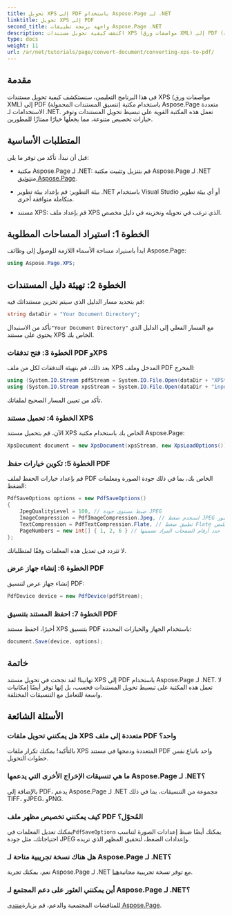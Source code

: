 ```yaml
---
title: تحويل XPS إلى PDF باستخدام Aspose.Page لـ .NET
linktitle: تحويل XPS إلى PDF
second_title: واجهة برمجة تطبيقات Aspose.Page .NET
description: اكتشف كيفية تحويل مستندات XPS (مواصفات ورق XML) إلى PDF (تنسيق المستندات المحمولة) بسلاسة باستخدام مكتبة Aspose.Page القوية لـ .NET.
type: docs
weight: 11
url: /ar/net/tutorials/page/convert-document/converting-xps-to-pdf/
---
```

## مقدمة

في هذا البرنامج التعليمي، سنستكشف كيفية تحويل مستندات XPS (مواصفات ورق XML) إلى PDF (تنسيق المستندات المحمولة) باستخدام مكتبة Aspose.Page متعددة الاستخدامات لـ .NET. تعمل هذه المكتبة القوية على تبسيط تحويل المستندات وتوفر خيارات تخصيص متنوعة، مما يجعلها خيارًا ممتازًا للمطورين.

## المتطلبات الأساسية

قبل أن نبدأ، تأكد من توفر ما يلي:

-  مكتبة Aspose.Page لـ .NET: قم بتنزيل وتثبيت مكتبة Aspose.Page لـ .NET من[توثيق Aspose.Page](https://reference.aspose.com/page/net/).
  
- بيئة التطوير: قم بإعداد بيئة تطوير .NET باستخدام Visual Studio أو أي بيئة تطوير متكاملة متوافقة أخرى.

- مستند XPS: قم بإعداد ملف XPS الذي ترغب في تحويله وتخزينه في دليل مخصص.

## الخطوة 1: استيراد المساحات المطلوبة

ابدأ باستيراد مساحة الأسماء اللازمة للوصول إلى وظائف Aspose.Page:

```csharp
using Aspose.Page.XPS;
```

## الخطوة 2: تهيئة دليل المستندات

قم بتحديد مسار الدليل الذي سيتم تخزين مستنداتك فيه:

```csharp
string dataDir = "Your Document Directory";
```

 تأكد من الاستبدال`"Your Document Directory"` مع المسار الفعلي إلى الدليل الذي يحتوي على مستند XPS الخاص بك.

### الخطوة 3: فتح تدفقات PDF وXPS

بعد ذلك، قم بتهيئة التدفقات لكل من ملف XPS المدخل وملف PDF المخرج:

```csharp
using (System.IO.Stream pdfStream = System.IO.File.Open(dataDir + "XPStoPDF_out.pdf", System.IO.FileMode.OpenOrCreate, System.IO.FileAccess.Write))
using (System.IO.Stream xpsStream = System.IO.File.Open(dataDir + "input.xps", System.IO.FileMode.Open))
```

تأكد من تعيين المسار الصحيح لملفاتك.

### الخطوة 4: تحميل مستند XPS

الآن، قم بتحميل مستند XPS الخاص بك باستخدام مكتبة Aspose.Page:

```csharp
XpsDocument document = new XpsDocument(xpsStream, new XpsLoadOptions());
```

### الخطوة 5: تكوين خيارات حفظ PDF

قم بإعداد خيارات الحفظ لملف PDF الخاص بك، بما في ذلك جودة الصورة ومعلمات الضغط:

```csharp
PdfSaveOptions options = new PdfSaveOptions()
{
    JpegQualityLevel = 100, // ضبط مستوى جودة JPEG
    ImageCompression = PdfImageCompression.Jpeg, // استخدم ضغط JPEG للصور
    TextCompression = PdfTextCompression.Flate, // تطبيق ضغط Flate للنص
    PageNumbers = new int[] { 1, 2, 6 } // حدد أرقام الصفحات المراد تضمينها
};
```

لا تتردد في تعديل هذه المعلمات وفقًا لمتطلباتك.

### الخطوة 6: إنشاء جهاز عرض PDF

إنشاء جهاز عرض لتنسيق PDF:

```csharp
PdfDevice device = new PdfDevice(pdfStream);
```

### الخطوة 7: احفظ المستند بتنسيق PDF

أخيرًا، احفظ مستند XPS بتنسيق PDF باستخدام الجهاز والخيارات المحددة:

```csharp
document.Save(device, options);
```

## خاتمة

تهانينا! لقد نجحت في تحويل مستند XPS إلى PDF باستخدام Aspose.Page لـ .NET. لا تعمل هذه المكتبة على تبسيط تحويل المستندات فحسب، بل إنها توفر أيضًا إمكانيات واسعة للتعامل مع التنسيقات المختلفة.

## الأسئلة الشائعة

### هل يمكنني تحويل ملفات XPS متعددة إلى ملف PDF واحد؟

بالتأكيد! يمكنك تكرار ملفات XPS المتعددة ودمجها في مستند PDF واحد باتباع نفس خطوات التحويل.

### ما هي تنسيقات الإخراج الأخرى التي يدعمها Aspose.Page لـ .NET؟

بالإضافة إلى PDF، يدعم Aspose.Page لـ .NET مجموعة من التنسيقات، بما في ذلك TIFF، وJPEG، وPNG.

### كيف يمكنني تخصيص مظهر ملف PDF المُحوّل؟

 يمكنك تعديل المعلمات في`PdfSaveOptions` يمكنك أيضًا ضبط إعدادات الصورة لتناسب احتياجاتك، مثل جودة JPEG وإعدادات الضغط، لتحقيق المظهر الذي تريده.

### هل هناك نسخة تجريبية متاحة لـ Aspose.Page لـ .NET؟

 نعم، يمكنك تجربة Aspose.Page لـ .NET مع توفر نسخة تجريبية مجانية[هنا](https://releases.aspose.com/).

### أين يمكنني العثور على دعم المجتمع لـ Aspose.Page لـ .NET؟

للمناقشات المجتمعية والدعم، قم بزيارة[منتدى Aspose.Page](https://forum.aspose.com/c/page/39).